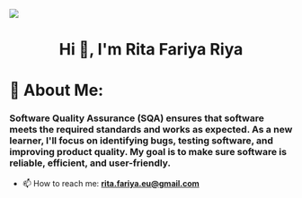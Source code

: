 ![](https://komarev.com/ghpvc/?username=fariyariya)

<h1 align="center">Hi 👋, I'm Rita Fariya Riya</h1>

# 💫 About Me:
<h3>Software Quality Assurance (SQA) ensures that software meets the required standards and works as expected. As a new learner, I'll focus on identifying bugs, testing software, and improving product quality. My goal is to make sure software is reliable, efficient, and user-friendly.
</h3>

- 📫 How to reach me: **rita.fariya.eu@gmail.com**
